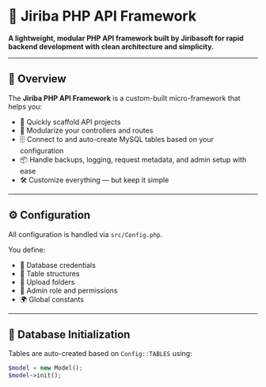 # 🚀 Jiriba PHP API Framework

**A lightweight, modular PHP API framework built by Jiribasoft for rapid backend development with clean architecture and simplicity.**

---

## 🧠 Overview

The **Jiriba PHP API Framework** is a custom-built micro-framework that helps you:

- 🎯 Quickly scaffold API projects
- 🧩 Modularize your controllers and routes
- 🗄️ Connect to and auto-create MySQL tables based on your configuration
- 📦 Handle backups, logging, request metadata, and admin setup with ease
- 🛠️ Customize everything — but keep it simple

---

## ⚙️ Configuration

All configuration is handled via `src/Config.php`.

You define:

- 📌 Database credentials
- 🧱 Table structures
- 📂 Upload folders
- 🔐 Admin role and permissions
- 🌍 Global constants

---

## 💾 Database Initialization

Tables are auto-created based on `Config::TABLES` using:

```php
$model = new Model();
$model->init();
